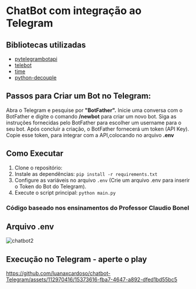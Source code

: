 # ChatBot com integração ao Telegram

## Bibliotecas utilizadas

- [pytelegrambotapi](https://github.com/eternnoir/pyTelegramBotAPI)
- [telebot](https://github.com/eternnoir/pyTelegramBotAPI)
- [time](https://docs.python.org/3/library/time.html)
- [python-decouple](https://github.com/henriquebastos/python-decouple)

## Passos para Criar um Bot no Telegram:
Abra o Telegram e pesquise por **"BotFather".**
Inicie uma conversa com o BotFather e digite o comando **/newbot** para criar um novo bot.
Siga as instruções fornecidas pelo BotFather para escolher um username para o seu bot.
Após concluir a criação, o BotFather fornecerá um token (API Key). Copie esse token, para integrar com a API,colocando no arquivo **.env**

## Como Executar
1. Clone o repositório:
2. Instale as dependências: `pip install -r requirements.txt`
3. Configure as variáveis no arquivo `.env` (Crie um arquivo .env para inserir o Token do Bot do Telegram).
4. Execute o script principal: `python main.py`
   
### Código baseado nos ensinamentos do Professor Claudio Bonel

## Arquivo .env

![chatbot2](https://github.com/luanaxcardoso/chatbot-Telegram/assets/112970416/f931046f-8214-4716-91cd-097f90e3e4ee)


## Execução no Telegram - aperte o play 
https://github.com/luanaxcardoso/chatbot-Telegram/assets/112970416/15373616-fba7-4647-a892-dfed1bd55bc5

